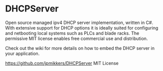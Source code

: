 ﻿# DHCPServer

Open source managed ipv4 DHCP server implementation, written in C#. With extensive support for DHCP options it is ideally suited for configuring and netbooting local systems such as PLCs and blade racks. The permissive MIT license enables free commercial use and distribution.

Check out the wiki for more details on how to embed the DHCP server in your application.

https://github.com/jpmikkers/DHCPServer
MIT License